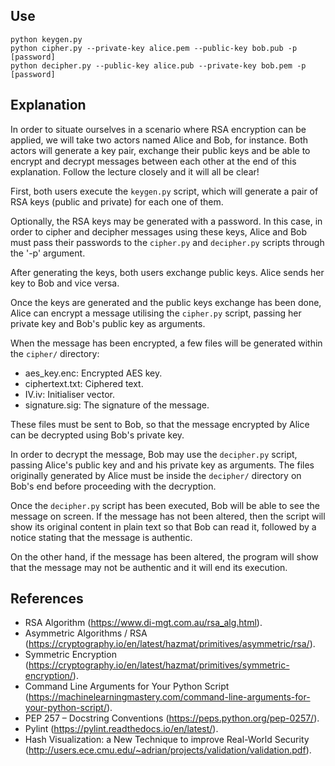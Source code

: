 Use
---
```
python keygen.py
python cipher.py --private-key alice.pem --public-key bob.pub -p [password]
python decipher.py --public-key alice.pub --private-key bob.pem -p [password]
```

Explanation
---
In order to situate ourselves in a scenario where RSA encryption can be applied, we will take two actors named Alice and
Bob, for instance. Both actors will generate a key pair, exchange their public keys and be able to encrypt and decrypt
messages between each other at the end of this explanation. Follow the lecture closely and it will all be clear!

First, both users execute the `keygen.py` script, which will generate a pair of RSA keys (public and private) for each
one of them.

Optionally, the RSA keys may be generated with a password. In this case, in order to cipher and decipher messages using
these keys, Alice and Bob must pass their passwords to the `cipher.py` and `decipher.py` scripts through the '-p'
argument.

After generating the keys, both users exchange public keys. Alice sends her key to Bob and vice versa.

Once the keys are generated and the public keys exchange has been done, Alice can encrypt a message utilising the
`cipher.py` script, passing her private key and Bob's public key as arguments.

When the message has been encrypted, a few files will be generated within the `cipher/` directory:

  * aes_key.enc: Encrypted AES key.
  * ciphertext.txt: Ciphered text.
  * IV.iv: Initialiser vector.
  * signature.sig: The signature of the message.

These files must be sent to Bob, so that the message encrypted by Alice can be decrypted using Bob's private key.

In order to decrypt the message, Bob may use the `decipher.py` script, passing Alice's public key and and his private
key as arguments. The files originally generated by Alice must be inside the `decipher/` directory on Bob's end before
proceeding with the decryption.

Once the `decipher.py` script has been executed, Bob will be able to see the message on screen. If the message has not
been altered, then the script will show its original content in plain text so that Bob can read it, followed by a notice
stating that the message is authentic.

On the other hand, if the message has been altered, the program will show that the message may not be authentic and it
will end its execution.

References
---
* RSA Algorithm (https://www.di-mgt.com.au/rsa_alg.html).
* Asymmetric Algorithms / RSA (https://cryptography.io/en/latest/hazmat/primitives/asymmetric/rsa/).
* Symmetric Encryption (https://cryptography.io/en/latest/hazmat/primitives/symmetric-encryption/).
* Command Line Arguments for Your Python Script (https://machinelearningmastery.com/command-line-arguments-for-your-python-script/).
* PEP 257 – Docstring Conventions (https://peps.python.org/pep-0257/).
* Pylint (https://pylint.readthedocs.io/en/latest/).
* Hash Visualization: a New Technique to improve Real-World Security (http://users.ece.cmu.edu/~adrian/projects/validation/validation.pdf).
